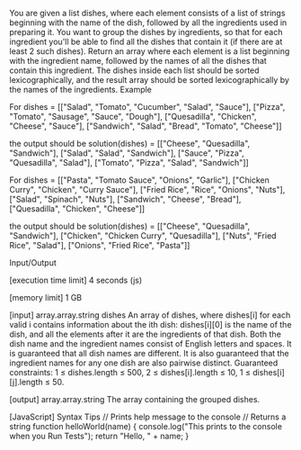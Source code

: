 You are given a list dishes, where each element consists of a list of strings beginning with the name of the dish, followed by all the ingredients used in preparing it. You want to group the dishes by ingredients, so that for each ingredient you'll be able to find all the dishes that contain it (if there are at least 2 such dishes).
Return an array where each element is a list beginning with the ingredient name, followed by the names of all the dishes that contain this ingredient. The dishes inside each list should be sorted lexicographically, and the result array should be sorted lexicographically by the names of the ingredients.
Example

For  dishes = [["Salad", "Tomato", "Cucumber", "Salad", "Sauce"],
            ["Pizza", "Tomato", "Sausage", "Sauce", "Dough"],
            ["Quesadilla", "Chicken", "Cheese", "Sauce"],
            ["Sandwich", "Salad", "Bread", "Tomato", "Cheese"]]

the output should be  solution(dishes) = [["Cheese", "Quesadilla", "Sandwich"],
                      ["Salad", "Salad", "Sandwich"],
                      ["Sauce", "Pizza", "Quesadilla", "Salad"],
                      ["Tomato", "Pizza", "Salad", "Sandwich"]]


For  dishes = [["Pasta", "Tomato Sauce", "Onions", "Garlic"],
            ["Chicken Curry", "Chicken", "Curry Sauce"],
            ["Fried Rice", "Rice", "Onions", "Nuts"],
            ["Salad", "Spinach", "Nuts"],
            ["Sandwich", "Cheese", "Bread"],
            ["Quesadilla", "Chicken", "Cheese"]]

the output should be  solution(dishes) = [["Cheese", "Quesadilla", "Sandwich"],
                      ["Chicken", "Chicken Curry", "Quesadilla"],
                      ["Nuts", "Fried Rice", "Salad"],
                      ["Onions", "Fried Rice", "Pasta"]]



Input/Output


[execution time limit] 4 seconds (js)


[memory limit] 1 GB


[input] array.array.string dishes
An array of dishes, where dishes[i] for each valid i contains information about the ith dish: dishes[i][0] is the name of the dish, and all the elements after it are the ingredients of that dish. Both the dish name and the ingredient names consist of English letters and spaces. It is guaranteed that all dish names are different. It is also guaranteed that the ingredient names for any one dish are also pairwise distinct.
Guaranteed constraints:
1 ≤ dishes.length ≤ 500,
2 ≤ dishes[i].length ≤ 10,
1 ≤ dishes[i][j].length ≤ 50.


[output] array.array.string
The array containing the grouped dishes.


[JavaScript] Syntax Tips
// Prints help message to the console
// Returns a string
function helloWorld(name) {
    console.log("This prints to the console when you Run Tests");
    return "Hello, " + name;
}


